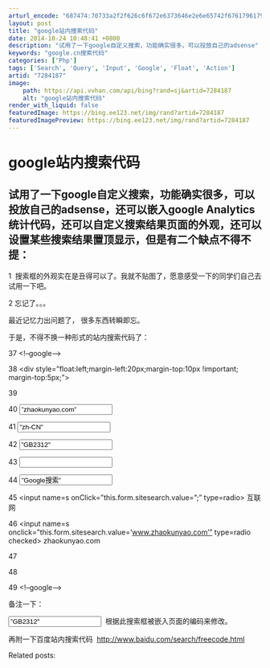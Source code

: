 ```yaml
---
arturl_encode: "687474:70733a2f2f626c6f672e6373646e2e6e65742f67617961797a:792f61727469636c652f64657461696c732f37323834313837"
layout: post
title: "google站内搜索代码"
date: 2014-10-24 10:48:41 +0800
description: "试用了一下google自定义搜索，功能确实很多，可以投放自己的adsense"
keywords: "google.cn搜索代码"
categories: ['Php']
tags: ['Search', 'Query', 'Input', 'Google', 'Float', 'Action']
artid: "7284187"
image:
    path: https://api.vvhan.com/api/bing?rand=sj&artid=7284187
    alt: "google站内搜索代码"
render_with_liquid: false
featuredImage: https://bing.ee123.net/img/rand?artid=7284187
featuredImagePreview: https://bing.ee123.net/img/rand?artid=7284187
---
```


# google站内搜索代码

## 试用了一下google自定义搜索，功能确实很多，可以投放自己的adsense，还可以嵌入google Analytics 统计代码，还可以自定义搜索结果页面的外观，还可以设置某些搜索结果置顶显示，但是有二个缺点不得不提：

1  搜索框的外观实在是丑得可以了。我就不贴图了，愿意感受一下的同学们自己去试用一下吧。

2 忘记了。。。

最近记忆力出问题了， 很多东西转瞬即忘。

于是，不得不换一种形式的站内搜索代码了：

37 <!–google–>
  
38 <div style=”float:left;margin-left:20px;margin-top:10px !important; margin-top:5px;”>
  
39 <form action=”http://www.google.cn/search” method=”get” target=\_blank>
  
40 <input name=”sitesearch” value=”zhaokunyao.com” type=”hidden”>
  
41 <input name=”hl” value=”zh-CN” type=”hidden”>
  
42 <input name=”ie” value=”GB2312″ type=”hidden”>
  
43 <input size=”25″ name=”q” id=”query” type=”text” >
  
44 <input name=”Search” value=”Google搜索” attr=”value” type=”submit”><br>
  
45 <input name=s onClick=”this.form.sitesearch.value=”;” type=radio> 互联网
  
46 <input name=s οnclick=”this.form.sitesearch.value=’www.zhaokunyao.com’” type=radio checked> zhaokunyao.com
  
47 </form>
  
48 </div>
  
49 <!–google–>

备注一下：

<input name=”ie” value=”GB2312″ type=”hidden”>  根据此搜索框被嵌入页面的编码来修改。

再附一下百度站内搜索代码  http://www.baidu.com/search/freecode.html

Related posts: